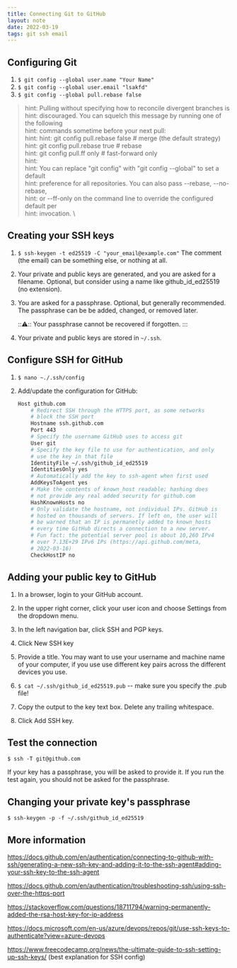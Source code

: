 ```yaml
---
title: Connecting Git to GitHub
layout: note
date: 2022-03-19
tags: git ssh email
---
```


## Configuring Git

1. `$ git config --global user.name "Your Name"`
2. `$ git config --global user.email "lsakfd"`
3. `$ git config --global pull.rebase false`

> hint: Pulling without specifying how to reconcile divergent branches is \
hint: discouraged. You can squelch this message by running one of the following \
hint: commands sometime before your next pull: \
hint:
hint:   git config pull.rebase false  # merge (the default strategy) \
hint:   git config pull.rebase true   # rebase \
hint:   git config pull.ff only       # fast-forward only \
hint: \
hint: You can replace "git config" with "git config --global" to set a default \
hint: preference for all repositories. You can also pass --rebase, --no-rebase, \
hint: or --ff-only on the command line to override the configured default per \
hint: invocation. \

## Creating your SSH keys

1. `$ ssh-keygen -t ed25519 -C "your_email@example.com"` The comment (the email) can be something else, or nothing at all.

2. Your private and public keys are generated, and you are asked for a filename. Optional, but consider using a name like github_id_ed25519 (no extension).

3. You are asked for a passphrase. Optional, but generally recommended. The passphrase can be be added, changed, or removed later.

    :::warning:::
    Your passphrase cannot be recovered if forgotten.
    :::

4. Your private and public keys are stored in `~/.ssh`.

## Configure SSH for GitHub

1. `$ nano ~./.ssh/config`

2. Add/update the configuration for GitHub:
    ```bash
    Host github.com
        # Redirect SSH through the HTTPS port, as some networks
        # block the SSH port
        Hostname ssh.github.com
        Port 443
        # Specify the username GitHub uses to access git
        User git
        # Specify the key file to use for authentication, and only
        # use the key in that file
        IdentityFile ~/.ssh/github_id_ed25519
        IdentitiesOnly yes
        # Automatically add the key to ssh-agent when first used
        AddKeysToAgent yes
        # Make the contents of known_host readable; hashing does
        # not provide any real added security for github.com
        HashKnownHosts no
        # Only validate the hostname, not individual IPs. GitHub is
        # hosted on thousands of servers. If left on, the user will
        # be warned that an IP is permanetly added to known_hosts
        # every time GitHub directs a connection to a new server.
        # Fun fact: the potential server pool is about 10,260 IPv4
        # over 7.13E+29 IPv6 IPs (https://api.github.com/meta,
        # 2022-03-16)
        CheckHostIP no
    ```

## Adding your public key to GitHub

1. In a browser, login to your GitHub account.

2. In the upper right corner, click your user icon and choose Settings from the dropdown menu.

3. In the left navigation bar, click SSH and PGP keys.

4. Click New SSH key

5. Provide a title. You may want to use your username and machine name of your computer, if you use use different key pairs across the different devices you use.

6. `$ cat ~/.ssh/github_id_ed25519.pub` -- make sure you specify the .pub file!

7. Copy the output to the key text box. Delete any trailing whitespace.

8. Click Add SSH key.

## Test the connection

`$ ssh -T git@github.com`

If your key has a passphrase, you will be asked to provide it. If you run the test again, you should not be asked for the passphrase.

## Changing your private key's passphrase

`$ ssh-keygen -p -f ~/.ssh/github_id_ed25519`

## More information

https://docs.github.com/en/authentication/connecting-to-github-with-ssh/generating-a-new-ssh-key-and-adding-it-to-the-ssh-agent#adding-your-ssh-key-to-the-ssh-agent

https://docs.github.com/en/authentication/troubleshooting-ssh/using-ssh-over-the-https-port

https://stackoverflow.com/questions/18711794/warning-permanently-added-the-rsa-host-key-for-ip-address

https://docs.microsoft.com/en-us/azure/devops/repos/git/use-ssh-keys-to-authenticate?view=azure-devops

https://www.freecodecamp.org/news/the-ultimate-guide-to-ssh-setting-up-ssh-keys/ (best explanation for SSH config)
